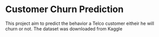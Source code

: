 # Customer Churn Prediction 
 
This project aim to predict the behavior a Telco customer eitheir he will churn or not. 
The dataset was downloaded from Kaggle

